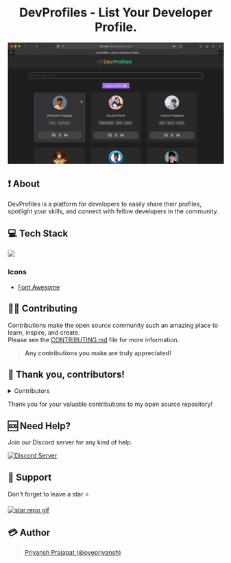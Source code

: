 <h1 align="center">DevProfiles - List Your Developer Profile.</h1>

[![](/assets/devprofiles_preview.png)](https://devprofiles.is-an.app)

## ❗ About

DevProfiles is a platform for developers to easily share their profiles, spotlight your skills, and connect with fellow developers in the community.

## 💻 Tech Stack


<img src="https://oyepriyansh.pages.dev/i/s6fs9f.svg">

### Icons

- [Font Awesome](https://fontawesome.com/icons)

## 👨‍💻 Contributing
Contributions make the open source community such an amazing place to learn, inspire, and create.<br>
Please see the [CONTRIBUTING.md](https://github.com/oyepriyansh/DevProfiles/blob/main/CONTRIBUTING.md) file for more information.

<!-- ### How to add a profile? -->

> **Any contributions you make are truly appreciated!**

## 🤝 Thank you, contributors!
<details>
  <summary>Contributors</summary>
    <div>
      <a href="https://github.com/oyepriyansh/DevProfiles/contributors">
      <img src="https://contrib.rocks/image?repo=oyepriyansh/DevProfiles&max=500&columns=8"/>
      </a>
    </div>
</details>

Thank you for your valuable contributions to my open source repository!

## 🆘 Need Help?
Join our Discord server for any kind of help. <br>

<a href="https://discord.com/invite/AeAjegXn6D">
  <img src="https://invidget.switchblade.xyz/AeAjegXn6D" alt="Discord Server">
</a>

## 🙏 Support
Don't forget to leave a star ⭐

<a href="#"> <img src="https://oyepriyansh.pages.dev/i/895dfb4d98fgcf5e.gif" alt="star repo gif"> </a>

## 💳 Author
> <a href="https://oyepriyansh.github.io">Priyansh Prajapat (@oyepriyansh)</a>
